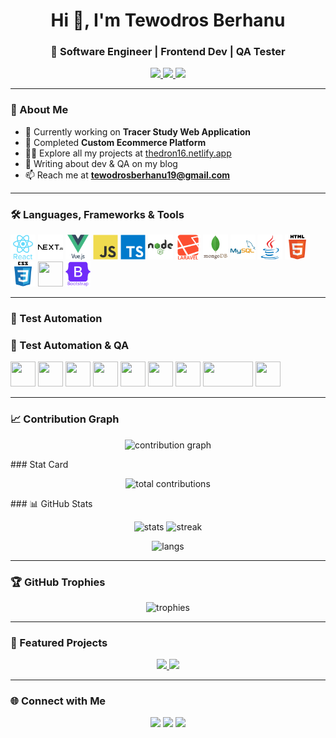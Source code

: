 <!-- Profile README -->

<h1 align="center">Hi 👋, I'm Tewodros Berhanu</h1>
<h3 align="center">🚀 Software Engineer | Frontend Dev | QA Tester</h3>

<p align="center">
  <a href="mailto:tewodrosberhanu19@gmail.com">
    <img src="https://img.shields.io/badge/Email-tewodrosberhanu19%40gmail.com-red?style=for-the-badge&logo=gmail" />
  </a>
  <a href="https://linkedin.com/in/tewodros-berhanu-953750230/" target="_blank">
    <img src="https://img.shields.io/badge/LinkedIn-Tewodros%20Berhanu-blue?style=for-the-badge&logo=linkedin" />
  </a>
  <a href="https://thedron16.netlify.app" target="_blank">
    <img src="https://img.shields.io/badge/Portfolio-thedron16.netlify.app-green?style=for-the-badge&logo=firefox" />
  </a>
</p>

---

### 🌟 About Me
- 🔭 Currently working on **Tracer Study Web Application**  
- 👯 Completed **Custom Ecommerce Platform**  
- 🧑‍💻 Explore all my projects at [thedron16.netlify.app](https://thedron16.netlify.app)  
- 📝 Writing about dev & QA on my blog  
- 📫 Reach me at **tewodrosberhanu19@gmail.com**

---

### 🛠️ Languages, Frameworks & Tools
<p align="left">
<!-- Dev stack -->
<img src="https://raw.githubusercontent.com/devicons/devicon/master/icons/react/react-original-wordmark.svg" width="40" height="40"/>
<img src="https://raw.githubusercontent.com/devicons/devicon/master/icons/nextjs/nextjs-original-wordmark.svg" width="40" height="40"/>
<img src="https://raw.githubusercontent.com/devicons/devicon/master/icons/vuejs/vuejs-original-wordmark.svg" width="40" height="40"/>
<img src="https://raw.githubusercontent.com/devicons/devicon/master/icons/javascript/javascript-original.svg" width="40" height="40"/>
<img src="https://raw.githubusercontent.com/devicons/devicon/master/icons/typescript/typescript-original.svg" width="40" height="40"/>
<img src="https://raw.githubusercontent.com/devicons/devicon/master/icons/nodejs/nodejs-original-wordmark.svg" width="40" height="40"/>
<img src="https://raw.githubusercontent.com/devicons/devicon/master/icons/laravel/laravel-plain-wordmark.svg" width="40" height="40"/>
<img src="https://raw.githubusercontent.com/devicons/devicon/master/icons/mongodb/mongodb-original-wordmark.svg" width="40" height="40"/>
<img src="https://raw.githubusercontent.com/devicons/devicon/master/icons/mysql/mysql-original-wordmark.svg" width="40" height="40"/>
<img src="https://raw.githubusercontent.com/devicons/devicon/master/icons/java/java-original.svg" width="40" height="40"/>
<img src="https://raw.githubusercontent.com/devicons/devicon/master/icons/html5/html5-original-wordmark.svg" width="40" height="40"/>
<img src="https://raw.githubusercontent.com/devicons/devicon/master/icons/css3/css3-original-wordmark.svg" width="40" height="40"/>
<img src="https://www.vectorlogo.zone/logos/tailwindcss/tailwindcss-icon.svg" width="40" height="40"/>
<img src="https://raw.githubusercontent.com/devicons/devicon/master/icons/bootstrap/bootstrap-plain-wordmark.svg" width="40" height="40"/>
</p>

---

### 🧪 Test Automation
### 🧪 Test Automation & QA
<p align="left">
  <!-- Selenium -->
  <img src="https://www.vectorlogo.zone/logos/selenium/selenium-icon.svg" width="40" height="40"/>
  <!-- Cypress -->
  <img src="https://raw.githubusercontent.com/cypress-io/cypress-icons/master/src/logo/cypress-io-logo-round.svg" width="40" height="40"/>
  <!-- Appium -->
  <img src="https://appium.io/docs/en/latest/assets/images/appium-logo.svg" width="40" height="40"/>
  <!-- Postman -->
  <img src="https://www.vectorlogo.zone/logos/getpostman/getpostman-icon.svg" width="40" height="40"/>
  <!-- Newman -->
  <img src="https://avatars.githubusercontent.com/u/3221291?s=200&v=4" width="40" height="40"/> <!-- Newman -->
  <!-- Jest -->
  <img src="https://www.vectorlogo.zone/logos/jestjsio/jestjsio-icon.svg" width="40" height="40"/>
  <!-- JUnit -->
  <img src="https://raw.githubusercontent.com/simple-icons/simple-icons/develop/icons/junit.svg" width="40" height="40"/>
  <!-- BrowserStack -->
  <img src="https://www.browserstack.com/images/static/header-logo.jpg" width="80" height="40"/>
  <!-- Sauce Labs -->
  <img src="https://avatars.githubusercontent.com/u/8908513?s=200&v=4" width="40" height="40"/>
</p>



---
### 📈 Contribution Graph
<p align="center">
  <img src="https://github-readme-activity-graph.vercel.app/graph?username=tediyo&theme=tokyo-night&hide_border=true" alt="contribution graph" />
</p>
### Stat Card
<p align="center">
  <!-- Total Contributions Card -->
  <img src="https://github-readme-stats.vercel.app/api?username=tediyo&show_icons=true&count_private=true&include_all_commits=true&theme=tokyonight" alt="total contributions" />
</p>
### 📊 GitHub Stats
<p align="center">
  <img src="https://github-readme-stats.vercel.app/api?username=tediyo&show_icons=true&theme=tokyonight" alt="stats" />
  <img src="https://github-readme-streak-stats.herokuapp.com/?user=tediyo&theme=tokyonight" alt="streak" />
</p>

<p align="center">
  <img src="https://github-readme-stats.vercel.app/api/top-langs?username=tediyo&show_icons=true&locale=en&layout=compact&theme=tokyonight" alt="langs" />
</p>

---

### 🏆 GitHub Trophies
<p align="center">
  <img src="https://github-profile-trophy.vercel.app/?username=tediyo&theme=radical&no-frame=false&no-bg=false&margin-w=4" alt="trophies" />
</p>

---

### 🚀 Featured Projects
<p align="center">
  <a href="https://tracerbdr.000webhostapp.com/admin">
    <img src="https://github-readme-stats.vercel.app/api/pin/?username=tediyo&repo=tracer-study&theme=tokyonight" />
  </a>
  <a href="https://thedron16.netlify.app">
    <img src="https://github-readme-stats.vercel.app/api/pin/?username=tediyo&repo=ecommerce-platform&theme=tokyonight" />
  </a>
</p>

---

### 🌐 Connect with Me
<p align="center">
  <a href="https://dev.to/thedron16" target="_blank"><img src="https://skillicons.dev/icons?i=devto" /></a>
  <a href="https://linkedin.com/in/tewodros-berhanu-953750230/" target="_blank"><img src="https://skillicons.dev/icons?i=linkedin" /></a>
  <a href="https://instagram.com/thedron_16" target="_blank"><img src="https://skillicons.dev/icons?i=instagram" /></a>
</p>
